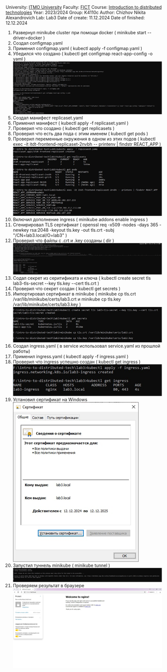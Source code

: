 University: [ITMO University](https://itmo.ru/ru/)
Faculty: [FICT](https://fict.itmo.ru)
Course: [Introduction to distributed technologies](https://github.com/itmo-ict-faculty/introduction-to-distributed-technologies)
Year: 2023/2024
Group: K4110c
Author: Chizhov Nikita Alexandrovich
Lab: Lab3
Date of create: 11.12.2024
Date of finished: 12.12.2024  

1. Развернул minikube cluster при помощи docker ( minikube start --driver=docker )
2. Создал configmap.yaml
3. Применил configmap.yaml ( kubectl apply -f configmap.yaml )
4. Убедился что создано ( kubectl get configmap react-app-config -o yaml )
   ![1](img/1.jpg)
5. Создал манифест replicaset.yaml
6. Применил манифест ( kubectl apply -f replicaset.yaml )
7. Проверил что создано ( kubectl get replicasets )
8. Проверил что есть два пода с этим именем ( kubectl get pods )
9. Проверил переменные окружения в одном из этих подов ( kubectl exec -it itdt-frontend-replicaset-2nvbh -- printenv | findstr REACT_APP )  
   ![2](img/2.jpg)  
10. Включил дополнение ingress ( minikube addons enable ingress )
11. Сгенирировал TLS сертификат ( openssl req -x509 -nodes -days 365 -newkey rsa:2048 -keyout tls.key -out tls.crt -subj "/CN=lab3.local/O=lab3" )
12. Проверил что файлы с .crt и .key созданы ( dir )  
    ![3](img/3.jpg)  
13. Содал секрет из серитификата и ключа ( kubectl create secret tls lab3-tls-secret --key tls.key --cert tls.crt )
14. Проверил что секрет создан ( kubectl get secrets )
15. Импортировал сертификат в minikube ( minikube cp tls.crt /var/lib/minikube/certs/lab3.crt и minikube cp tls.key /var/lib/minikube/certs/lab3.key )  
    ![4](img/4.jpg)  
16. Создал ingress.yaml ( в service использовал service.yaml из прошлой работы)
17. Применил ingress.yaml ( kubectl apply -f ingress.yaml )
18. Проверил что ingress успешно создан ( kubectl get ingress )  
    ![5](img/5.jpg)  
19. Установил сертификат на Windows  
    ![6](img/6.jpg)  
20. Запустил туннель minikube ( minikube tunnel )  
    ![7](img/7.jpg)  
21. Проверяем результат в браузере 
    ![8](img/8.jpg)

